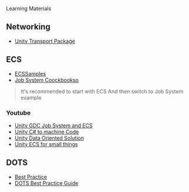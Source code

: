  Learning Materials

## Networking 

- [Unity Transport Package](https://docs.unity3d.com/Packages/com.unity.transport@0.8/manual/index.html)

## ECS

- [ECSSamples](https://github.com/Unity-Technologies/EntityComponentSystemSamples)
- [Job System Coockbookso](https://github.com/stella3d/job-system-cookbook)

> It's recommended to start with ECS 
> And then switch to Job System example

### Youtube

- [Unity GDC Job System and ECS](https://www.youtube.com/watch?v=kwnb9Clh2Is)
- [Unity C# to machine Code](https://www.youtube.com/watch?v=NF6kcNS6U80)
- [Unity Data Oriented Solution](https://www.youtube.com/watch?v=p65Yt20pw0g)
- [Unity ECS for small things](https://www.youtube.com/watch?v=EWVU6cFdmr0)

## DOTS

- [Best Practice](https://forum.unity.com/threads/introducing-the-dots-best-practices-guide.1054991/)
- [DOTS Best Practice Guide](https://learn.unity.com/course/dots-best-practices)
